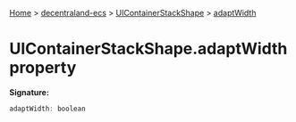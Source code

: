 [Home](./index) &gt; [decentraland-ecs](./decentraland-ecs.md) &gt; [UIContainerStackShape](./decentraland-ecs.uicontainerstackshape.md) &gt; [adaptWidth](./decentraland-ecs.uicontainerstackshape.adaptwidth.md)

# UIContainerStackShape.adaptWidth property


**Signature:**
```javascript
adaptWidth: boolean
```
